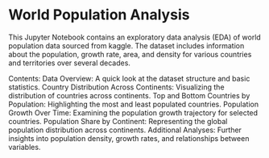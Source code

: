 # World Population Analysis

This Jupyter Notebook contains an exploratory data analysis (EDA) of world population data sourced from kaggle. The dataset includes information about the population, growth rate, area, and density for various countries and territories over several decades.

Contents:
Data Overview: A quick look at the dataset structure and basic statistics.
Country Distribution Across Continents: Visualizing the distribution of countries across continents.
Top and Bottom Countries by Population: Highlighting the most and least populated countries.
Population Growth Over Time: Examining the population growth trajectory for selected countries.
Population Share by Continent: Representing the global population distribution across continents.
Additional Analyses: Further insights into population density, growth rates, and relationships between variables.
